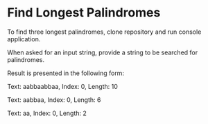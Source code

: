 # Find Longest Palindromes

To find three longest palindromes, clone repository and run console application. 

When asked for an input string, provide a string to be searched for palindromes.

Result is presented in the following form:

Text: aabbaabbaa, Index: 0, Length: 10

Text: aabbaa, Index: 0, Length: 6

Text: aa, Index: 0, Length: 2
